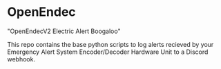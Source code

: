 # OpenEndec
"OpenEndecV2 Electric Alert Boogaloo"

This repo contains the base python scripts to log alerts recieved by your Emergency Alert System Encoder/Decoder Hardware Unit to a Discord webhook.
